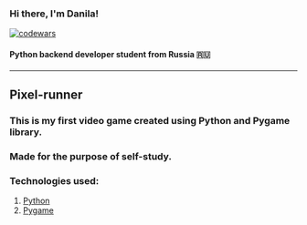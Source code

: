 ### Hi there, I'm Danila!
[![codewars](https://www.codewars.com/users/FrostFree/badges/large)](https://www.codewars.com/users/FrostFree)
#### Python backend developer student from Russia 🇷🇺
---
## Pixel-runner
### This is my first video game created using Python and Pygame library.
### Made for the purpose of self-study.
### Technologies used:
1. [Python](https://github.com/python)
2. [Pygame](https://github.com/pygame/)
